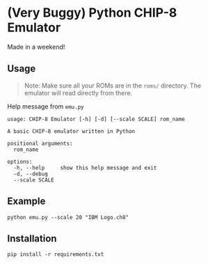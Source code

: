 # (Very Buggy) Python CHIP-8 Emulator

Made in a weekend!

## Usage

> Note: Make sure all your ROMs are in the `roms/` directory. The emulator will read directly from there.

Help message from `emu.py`

```
usage: CHIP-8 Emulator [-h] [-d] [--scale SCALE] rom_name

A basic CHIP-8 emulator written in Python

positional arguments:
  rom_name

options:
  -h, --help     show this help message and exit
  -d, --debug
  --scale SCALE
```

## Example

```
python emu.py --scale 20 "IBM Logo.ch8"
```

## Installation

```
pip install -r requirements.txt
```
